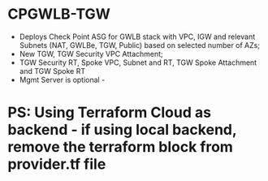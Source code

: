# CPGWLB-TGW
* Deploys Check Point ASG for GWLB stack with VPC, IGW and relevant Subnets (NAT, GWLBe, TGW, Public) based on selected number of AZs; 
* New TGW, TGW Security VPC Attachment; 
* TGW Security RT, Spoke VPC, Subnet and RT, TGW Spoke Attachment and TGW Spoke RT
* Mgmt Server is optional - 

# PS: Using Terraform Cloud as backend - if using local backend, remove the terraform block from provider.tf file

